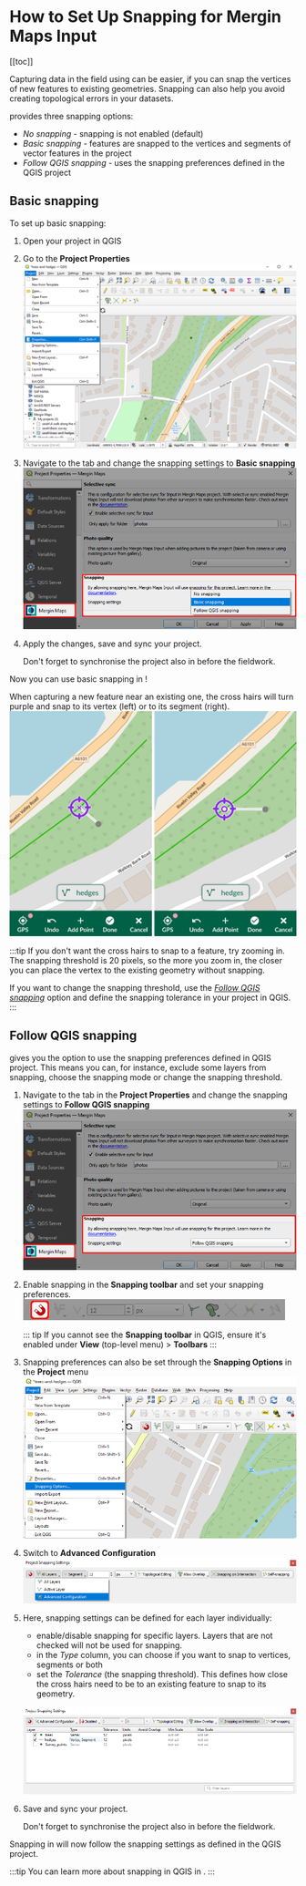 # How to Set Up Snapping for Mergin Maps Input 
<Badge text="since plugin 2022.5" type="warning"/><Badge text="since Input 1.6.0" type="tip"/>

[[toc]]

Capturing data in the field using <MobileAppName /> can be easier, if you can snap the vertices of new features to existing geometries. Snapping can also help you avoid creating topological errors in your datasets. 

[<QGISPluginName />](../../manage/plugin-sync-project/) provides three snapping options:
- *No snapping* - snapping is not enabled (default)
- *Basic snapping* - features are snapped to the vertices and segments of vector features in the project
- *Follow QGIS snapping* - uses the snapping preferences defined in the QGIS project


## Basic snapping
To set up basic snapping:
1. Open your <MainPlatformName /> project in QGIS
2. Go to the **Project Properties**
![project properties](./qgis-project-properties.png)

3. Navigate to the **<MainPlatformName />** tab and change the snapping settings to **Basic snapping**
![project properties](../project_snapping.png)

4. Apply the changes, save and sync your project. 
   
   Don't forget to synchronise the project also in <MobileAppName /> before the fieldwork.

Now you can use basic snapping in <MobileAppName />! 

When capturing a new feature near an existing one, the cross hairs will turn purple and snap to its vertex (left) or to its segment (right).
![project properties](./input_basic_snapping.png)

:::tip
If you don't want the cross hairs to snap to a feature, try zooming in. The snapping threshold is 20 pixels, so the more you zoom in, the closer you can place the vertex to the existing geometry without snapping.

If you want to change the snapping threshold, use the *[Follow QGIS snapping](#follow-qgis-snapping)* option and define the snapping tolerance in your <MainPlatformName /> project in QGIS.
:::


## Follow QGIS snapping
<QGISPluginName /> gives you the option to use the snapping preferences defined in QGIS project. This means you can, for instance, exclude some layers from snapping, choose the snapping mode or change the snapping threshold.

1. Navigate to the **<MainPlatformName />** tab in the **Project Properties** and change the snapping settings to **Follow QGIS snapping**
   ![follow qgis snapping](./plugin-qgis-snapping.png)

2. Enable snapping in the **Snapping toolbar** and set your snapping preferences.
   ![snapping](./qgis-snapping-enable.png)
   
   ::: tip
   If you cannot see the **Snapping toolbar** in QGIS, ensure it's enabled under **View** (top-level menu) > **Toolbars**
   :::
   
3. Snapping preferences can also be set through the **Snapping Options** in the **Project** menu
   ![snapping options](./qgis-snapping-options.png)
   
4. Switch to **Advanced Configuration**
   ![advanced configuration](./qgis-snapping-advanced.png)
   
5. Here, snapping settings can be defined for each layer individually:
   - enable/disable snapping for specific layers. Layers that are not checked will not be used for snapping.
   - in the *Type* column, you can choose if you want to snap to vertices, segments or both
   - set the *Tolerance* (the snapping threshold). This defines how close the cross hairs need to be to an existing feature to snap to its geometry.
   
   ![snapping settings](./qgis-snapping-settings.png)
 
4. Save and sync your project.

   Don't forget to synchronise the project also in <MobileAppName /> before the fieldwork.

Snapping in <MobileAppName /> will now follow the snapping settings as defined in the QGIS project.

:::tip
You can learn more about snapping in QGIS in <QGISHelp ver="3.22" link="user_manual/working_with_vector/editing_geometry_attributes.html?highlight=snapping#snapping-and-digitizing-options" text="QGIS User Guide" />.
:::
